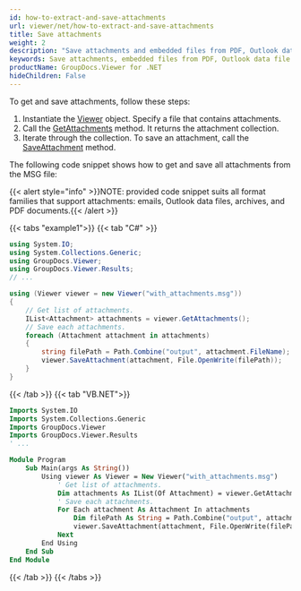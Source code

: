 ```yaml
---
id: how-to-extract-and-save-attachments
url: viewer/net/how-to-extract-and-save-attachments
title: Save attachments
weight: 2
description: "Save attachments and embedded files from PDF, Outlook data file or email"
keywords: Save attachments, embedded files from PDF, Outlook data file
productName: GroupDocs.Viewer for .NET
hideChildren: False
---
```

To get and save attachments, follow these steps:

1. Instantiate the [Viewer](https://reference.groupdocs.com/net/viewer/groupdocs.viewer/viewer) object. Specify a file that contains attachments.
2. Call the [GetAttachments](https://reference.groupdocs.com/net/viewer/groupdocs.viewer/viewer/methods/getattachments) method. It returns the attachment collection.
3. Iterate through the collection. To save an attachment, call the [SaveAttachment](https://reference.groupdocs.com/net/viewer/groupdocs.viewer/viewer/methods/saveattachment) method.

The following code snippet shows how to get and save all attachments from the MSG file:

{{< alert style="info" >}}NOTE: provided code snippet suits all format families that support attachments: emails, Outlook data files, archives, and PDF documents.{{< /alert >}}

{{< tabs "example1">}}
{{< tab "C#" >}}
```csharp
using System.IO;
using System.Collections.Generic;
using GroupDocs.Viewer;
using GroupDocs.Viewer.Results;
// ...

using (Viewer viewer = new Viewer("with_attachments.msg"))
{
    // Get list of attachments.
    IList<Attachment> attachments = viewer.GetAttachments();
    // Save each attachments.
    foreach (Attachment attachment in attachments)
    {
        string filePath = Path.Combine("output", attachment.FileName);
        viewer.SaveAttachment(attachment, File.OpenWrite(filePath));
    }
}      
```
{{< /tab >}}
{{< tab "VB.NET">}}
```vb
Imports System.IO
Imports System.Collections.Generic
Imports GroupDocs.Viewer
Imports GroupDocs.Viewer.Results
' ...

Module Program
    Sub Main(args As String())
        Using viewer As Viewer = New Viewer("with_attachments.msg")
            ' Get list of attachments.
            Dim attachments As IList(Of Attachment) = viewer.GetAttachments()
            ' Save each attachments.
            For Each attachment As Attachment In attachments
                Dim filePath As String = Path.Combine("output", attachment.FileName)
                viewer.SaveAttachment(attachment, File.OpenWrite(filePath))
            Next
        End Using
    End Sub
End Module
```
{{< /tab >}}
{{< /tabs >}}
